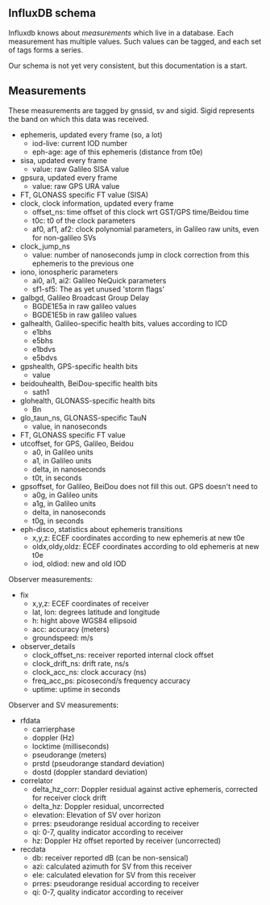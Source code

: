 InfluxDB schema
---------------

Influxdb knows about *measurements* which live in a database. Each
measurement has multiple values. Such values can be tagged, and each set of
tags forms a series.

Our schema is not yet very consistent, but this documentation is a start.

Measurements
------------
These measurements are tagged by gnssid, sv and sigid. Sigid represents the
band on which this data was received.


 * ephemeris, updated every frame (so, a lot)
   * iod-live: current IOD number
   * eph-age: age of this ephemeris (distance from t0e)
 * sisa, updated every frame
   * value: raw Galileo SISA value
 * gpsura, updated every frame
   * value: raw GPS URA value
 * FT, GLONASS specific FT value (SISA)
 * clock, clock information, updated every frame
   * offset\_ns: time offset of this clock wrt GST/GPS time/Beidou time
   * t0c: t0 of the clock parameters
   * af0, af1, af2: clock polynomial parameters, in Galileo raw units, even for non-galileo SVs
 * clock\_jump\_ns
   * value: number of nanoseconds jump in clock correction from this
     ephemeris to the previous one
 * iono, ionospheric parameters
   * ai0, ai1, ai2: Galileo NeQuick parameters
   * sf1-sf5: The as yet unused 'storm flags'
 * galbgd, Galileo Broadcast Group Delay
   * BGDE1E5a in raw galileo values
   * BGDE1E5b in raw galileo values
 * galhealth, Galileo-specific health bits, values according to ICD
   * e1bhs
   * e5bhs
   * e1bdvs
   * e5bdvs
 * gpshealth, GPS-specific health bits
   * value
 * beidouhealth, BeiDou-specific health bits
   * sath1
 * glohealth, GLONASS-specific health bits
   * Bn
 * glo\_taun\_ns, GLONASS-specific TauN 
   * value, in nanoseconds
 * FT, GLONASS specific FT value
 * utcoffset, for GPS, Galileo, Beidou
   * a0, in Galileo units
   * a1, in Galileo units
   * delta, in nanoseconds
   * t0t, in seconds
 * gpsoffset, for Galileo, BeiDou does not fill this out. GPS doesn't need to
   * a0g, in Galileo units
   * a1g, in Galileo units
   * delta, in nanoseconds
   * t0g, in seconds
 * eph-disco, statistics about ephemeris transitions
   * x,y,z: ECEF coordinates according to new ephemeris at new t0e
   * oldx,oldy,oldz: ECEF coordinates according to old ephemeris at new t0e
   * iod, oldiod: new and old IOD

Observer measurements:

 * fix
   * x,y,z: ECEF coordinates of receiver
   * lat, lon: degrees latitude and longitude
   * h: hight above WGS84 ellipsoid
   * acc: accuracy (meters)
   * groundspeed: m/s
 * observer\_details
   * clock\_offset\_ns: receiver reported internal clock offset
   * clock\_drift\_ns: drift rate, ns/s
   * clock\_acc\_ns: clock accuracy (ns)
   * freq\_acc\_ps: picosecond/s frequency accuracy
   * uptime: uptime in seconds


Observer and SV measurements:

 * rfdata
   * carrierphase
   * doppler (Hz)
   * locktime (milliseconds)
   * pseudorange (meters)
   * prstd (pseudorange standard deviation)
   * dostd (doppler standard deviation)
 * correlator
   * delta\_hz\_corr: Doppler residual against active ephemeris, corrected for
     receiver clock drift
   * delta\_hz: Doppler residual, uncorrected
   * elevation: Elevation of SV over horizon
   * prres: pseudorange residual according to receiver
   * qi: 0-7, quality indicator according to receiver
   * hz: Doppler Hz offset reported by receiver (uncorrected)
 * recdata
   * db: receiver reported dB (can be non-sensical)
   * azi: calculated azimuth for SV from this receiver
   * ele: calculated elevation for SV from this receiver
   * prres: pseudorange residual according to receiver
   * qi: 0-7, quality indicator according to receiver

